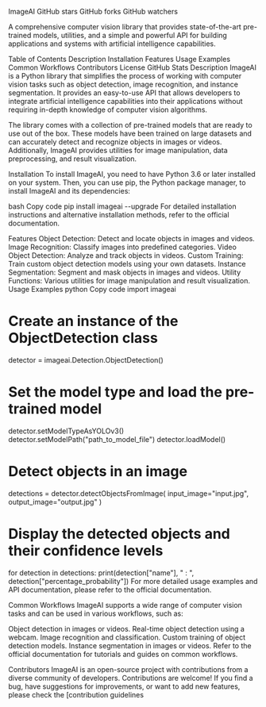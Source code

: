 ImageAI
GitHub stars
GitHub forks
GitHub watchers

A comprehensive computer vision library that provides state-of-the-art pre-trained models, utilities, and a simple and powerful API for building applications and systems with artificial intelligence capabilities.

Table of Contents
Description
Installation
Features
Usage Examples
Common Workflows
Contributors
License
GitHub Stats
Description
ImageAI is a Python library that simplifies the process of working with computer vision tasks such as object detection, image recognition, and instance segmentation. It provides an easy-to-use API that allows developers to integrate artificial intelligence capabilities into their applications without requiring in-depth knowledge of computer vision algorithms.

The library comes with a collection of pre-trained models that are ready to use out of the box. These models have been trained on large datasets and can accurately detect and recognize objects in images or videos. Additionally, ImageAI provides utilities for image manipulation, data preprocessing, and result visualization.

Installation
To install ImageAI, you need to have Python 3.6 or later installed on your system. Then, you can use pip, the Python package manager, to install ImageAI and its dependencies:

bash
Copy code
pip install imageai --upgrade
For detailed installation instructions and alternative installation methods, refer to the official documentation.

Features
Object Detection: Detect and locate objects in images and videos.
Image Recognition: Classify images into predefined categories.
Video Object Detection: Analyze and track objects in videos.
Custom Training: Train custom object detection models using your own datasets.
Instance Segmentation: Segment and mask objects in images and videos.
Utility Functions: Various utilities for image manipulation and result visualization.
Usage Examples
python
Copy code
import imageai

# Create an instance of the ObjectDetection class
detector = imageai.Detection.ObjectDetection()

# Set the model type and load the pre-trained model
detector.setModelTypeAsYOLOv3()
detector.setModelPath("path_to_model_file")
detector.loadModel()

# Detect objects in an image
detections = detector.detectObjectsFromImage(
    input_image="input.jpg", output_image="output.jpg"
)

# Display the detected objects and their confidence levels
for detection in detections:
    print(detection["name"], " : ", detection["percentage_probability"])
For more detailed usage examples and API documentation, please refer to the official documentation.

Common Workflows
ImageAI supports a wide range of computer vision tasks and can be used in various workflows, such as:

Object detection in images or videos.
Real-time object detection using a webcam.
Image recognition and classification.
Custom training of object detection models.
Instance segmentation in images or videos.
Refer to the official documentation for tutorials and guides on common workflows.

Contributors
ImageAI is an open-source project with contributions from a diverse community of developers. Contributions are welcome! If you find a bug, have suggestions for improvements, or want to add new features, please check the [contribution guidelines
